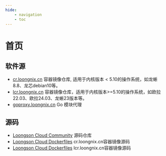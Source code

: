 ```yaml
---
hide:
    - navigation
    - toc
---
```

# 首页

## 软件源
- [cr.loongnix.cn](http://cr.loongnix.cn)  容器镜像仓库, 适用于内核版本 < 5.10的操作系统，如龙蜥8.8、龙芯debian10等。
- [lcr.loongnix.cn](http://lcr.loongnix.cn)  容器镜像仓库，适用于内核版本>=5.10的操作系统，如欧拉22.03、欧拉24.03、龙蜥23版本等。
- [goproxy.loongnix.cn](http://goproxy.loongnix.cn) Go 模块代理

## 源码
- [Loongson Cloud Community](https://github.com/Loongson-Cloud-Community/) 源码仓库
- [Loongson Cloud Dockerfiles](https://github.com/Loongson-Cloud-Community/dockerfiles) cr.loongnix.cn容器镜像源码
-  [Loongson Cloud Dockerfiles](https://github.com/Loongson-Cloud-Community/docker-library) lcr.loongnix.cn容器镜像源码
